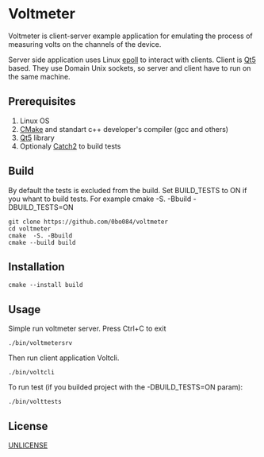 # Voltmeter

Voltmeter is client-server example application for emulating the process of measuring volts on the channels of the device.

Server side application uses Linux [epoll](https://man7.org/linux/man-pages/man7/epoll.7.html) to interact with clients. Client is [Qt5](https://www.qt.io) based. They use Domain Unix sockets, so server and client have to run on the same machine.  

## Prerequisites

1. Linux OS
2. [CMake](https://cmake.org) and standart c++ developer's compiler (gcc and others) 
3. [Qt5](https://www.qt.io) library
4. Optionaly [Catch2](https://github.com/catchorg/Catch2) to build tests
  
## Build
By default the tests is excluded from the build. 
Set BUILD_TESTS to ON if you whant to build tests. For example cmake  -S. -Bbuild -DBUILD_TESTS=ON 

```ch
git clone https://github.com/0bo084/voltmeter
cd voltmeter
cmake  -S. -Bbuild
cmake --build build
```
## Installation
```ch
cmake --install build
```

## Usage

Simple run voltmeter server. Press Ctrl+C to exit

```ch
./bin/voltmetersrv
```
Then run client application Voltcli.

```ch
./bin/voltcli
```

To run test (if you builded project with the -DBUILD_TESTS=ON param):

```ch
./bin/volttests
```

## License
[UNLICENSE](http://unlicense.org/)